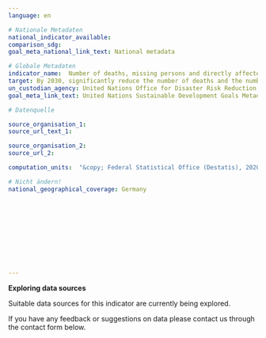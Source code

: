 ```yaml
---
language: en

# Nationale Metadaten
national_indicator_available:
comparison_sdg:
goal_meta_national_link_text: National metadata

# Globale Metadaten
indicator_name:  Number of deaths, missing persons and directly affected persons attributed to disasters per 100,000 population
target: By 2030, significantly reduce the number of deaths and the number of people affected and substantially decrease the direct economic losses relative to global gross domestic product caused by disasters, including water-related disasters, with a focus on protecting the poor and people in vulnerable situations
un_custodian_agency: United Nations Office for Disaster Risk Reduction (UNDRR)
goal_meta_link_text: United Nations Sustainable Development Goals Metadata

# Datenquelle

source_organisation_1:
source_url_text_1:

source_organisation_2:
source_url_2:

computation_units:  "&copy; Federal Statistical Office (Destatis), 2020"

# Nicht ändern!
national_geographical_coverage: Germany











---
```

**Exploring data sources**

Suitable data sources for this indicator are currently being explored.

If you have any feedback or suggestions on data please contact us through the contact form below.
